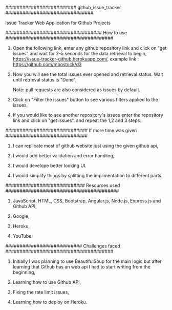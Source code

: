 ######################### github_issue_tracker ###############################

Issue Tracker Web Application for Github Projects

################################## How to use ######################################

1. Open the following link, enter any github repository link and click on "get issues" and wait for 2-5 seconds for the data retrieval to begin,
	https://issue-tracker-github.herokuapp.com/, example link : https://github.com/mbostock/d3

2. Now you will see the total issues ever opened and retrieval status. Wait until retrieval status is "Done",

	Note: pull requests are also considered as issues by default.

3. Click on "Filter the issues" button to see various filters applied to the issues,

4. If you would like to see another repository's issues enter the repository link and click on  "get issues". and repeat the 1,2 and 3 steps.


############################# If more time was given #############################

1. I can replicate most of github website just using the given github api,

2. I would add better validation and error handling,

3. I would develope better looking UI.

4. I would simplify things by splitting the implimentation to different parts.


############################ Resources used ########################################

1. JavaScript, HTML, CSS, Bootstrap, Angular.js, Node.js, Express.js and Github API,

2. Google,

3. Heroku,

4. YouTube.

########################### Challenges faced ######################################

1. Initially I was planning to use BeautifulSoup for the main logic but after learning that Github has an web api I had to start writing from the beginning,

2. Learning how to use Github API,

3. Fixing the rate limit issues,

4. Learning how to deploy on Heroku.